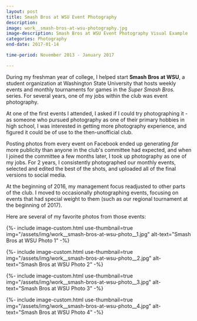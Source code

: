 ```yaml
---
layout: post
title: Smash Bros at WSU Event Photography
description: 
image: work__smash-bros-at-wsu-photography.jpg
image-description: Smash Bros at WSU Event Photography Visual Example
categories: Photography
end-date: 2017-01-14

time-period: November 2013 - January 2017

---
```

During my freshman year of college, I helped start **Smash Bros at WSU**, a student organization at Washington State University that hosts weekly events and monthly tournaments for games in the *Super Smash Bros.* series. For several years, one of my jobs within the club was event photography.

At one of the first events I attended, I asked if I could try photographing it - as someone who pursued photography as one of their primary hobbies in high school, I was interested in getting more photography experience, and figured it could be of use to the then-unofficial club. 

Posting photos from every event on Facebook ended up generating *far* more publicity than anyone in the club's committee had expected, and when I joined the committee a few months later, I took up photography as one of my jobs. For 2 years, I consistently photographed our monthly events, selected and edited the best of the shots, and uploaded all of the final versions to social media. 

At the beginning of 2016, my management focus readjusted to other parts of the club. I moved to occasionally photographing events, focusing on events that had special weight to them (such as our regional tournament at the beginning of 2017).

Here are several of my favorite photos from those events:

<figcaption></figcaption>

{%- include image-custom.html use-thumbnail=true img="/assets/img/work__smash-bros-at-wsu-photo__1.jpg" alt-text="Smash Bros at WSU Photo 1" -%}

{%- include image-custom.html use-thumbnail=true img="/assets/img/work__smash-bros-at-wsu-photo__2.jpg" alt-text="Smash Bros at WSU Photo 2" -%}

{%- include image-custom.html use-thumbnail=true img="/assets/img/work__smash-bros-at-wsu-photo__3.jpg" alt-text="Smash Bros at WSU Photo 3" -%}

{%- include image-custom.html use-thumbnail=true img="/assets/img/work__smash-bros-at-wsu-photo__4.jpg" alt-text="Smash Bros at WSU Photo 4" -%}

